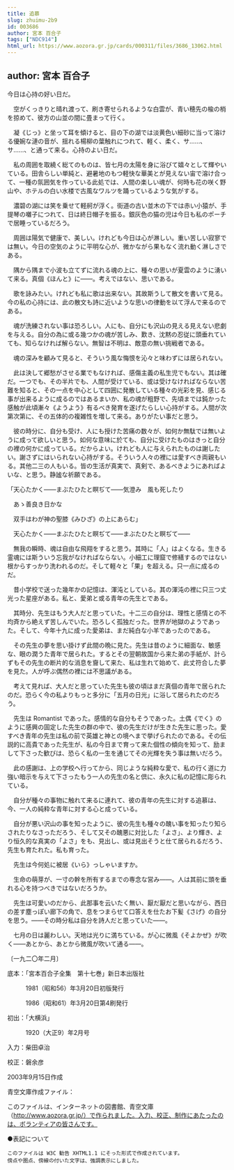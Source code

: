 ```yaml
---
title: 追慕
slug: zhuimu-2b9
id: 003686
author: 宮本 百合子
tags: ["NDC914"]
html_url: https://www.aozora.gr.jp/cards/000311/files/3686_13062.html
---
```


## author: 宮本 百合子

今日は心持の好い日だ。

　空がくっきりと晴れ渡って、刷き寄せられるような白雲が、青い穂先の楡の梢を掠めて、彼方の山並の間に畳まって行く。

　凝《じっ》と坐って耳を傾けると、目の下の湖では淡黄色い細砂に当って溶ける優婉な漣の音が、揺れる楊柳の葉触れにつれて、軽く、柔く、サ……、サ……、と通って来る。心持のよい日だ。

　私の周囲を取繞く総てのものは、皆七月の太陽を身に浴びて嬉々として輝やいている。田舎らしい単純と、避暑地のもつ軽快な華美とが見えない宙で溶け合って、一種の氛囲気を作っている此処では、人間の楽しい魂が、何時も花の咲く野山や、ホテルの白い水楼で古風なワルツを踊っているような気がする。

　濃碧の湖には笑を乗せて軽舸が浮く。街道の古い並木の下では赤い小猿が、手提琴の囃子につれて、日は終日帽子を振る。銀灰色の猫の児は今日も私のポーチで居睡っているだろう。

　周囲は陽気で健康で、美しい。けれども今日は心が淋しい。重い苦しい寂寥では無い。今日の空気のように平明な心が、微かながら果もなく流れ動く淋しさである。

　隅から隅まで小波も立てずに流れる魂の上に、種々の思いが夏雲のように湧いて来る。真個《ほんと》に――。考えではない、思いである。

　歌を詠みたい。けれども私に歌は出来ない。其故斯うして散文を書いて見る。今の私の心持には、此の散文も詩に近いような思いの律動を以て浮んで来るのである。



　魂が洗練されない事は恐ろしい。人にも、自分にも沢山の見える見えない悲劇を与える。自分の為に或る幾つかの魂が苦しみ、歎き、沈黙の忍従に頭垂れていても、知らなければ解らない。無智は不明は、敵意の無い挑戦者である。

　魂の深みを顧みて見ると、そういう風な悔恨を沁々と味わずには居られない。

　此は決して郷愁がさせる業でもなければ、感傷主義の私生児でもない。其は確だ。一つでも、その半片でも、人間が受けている、或は受けなければならない苦難を知ると、その一点を中心として四囲に発散している種々の光彩を見、感じる事が出来るように成るのではあるまいか、私の魂が粗野で、先頃までは鈍かった感触が此頃漸々《ようよう》有るべき発育を遂げたらしい心持がする。人間が次第次第に、その五体的の複雑性を増して来る。ありがたい事だと思う。

　彼の時分に、自分も受け、人にも授けた苦痛の数々が、如何か無駄では無いように成って欲しいと思う。如何な意味に於ても、自分に受けたものはきっと自分の裡の何かに成っている。だからよい。けれども人に与えられたものは謝したい。謝さずにはいられない心持がする。そういう人々の裡には愛すべき両親もいる。其他二三の人もいる。皆の生活が真実で、真剣で、あるべきようにあればよいな、と思う。静謐な祈願である。



「天心たかく――まぶたひたと瞑ぢて――気澄み　風も死したり

　あゝ善良き日かな

　双手はわが神の聖膝《みひざ》の上にあらむ」

　天心たかく――まぶたひたと瞑ぢて――まぶたひたと瞑ぢて――

　無我の瞬時、魂は自由な飛翔をすると思う。其時に「人」はよくなる。生きる霊魂には斯ういう忘我がなければならない。小細工に理窟で修繕するのではない根からすっかり洗われるのだ。そして軽々と「果」を超える。只一点に成るのだ。



　昔小学校で送った幾年かの記憶は、渾沌としている。其の渾沌の裡に只三つ丈光った星座がある。私と、愛弟と或る青年の先生とである。

　其時分、先生はもう大人だと思っていた。十二三の自分は、理性と感情との不均斉から絶えず苦しんでいた。恐ろしく孤独だった。世界が地獄のようであった。そして、今年十九に成った愛弟は、まだ純白な小羊であったのである。

　その先生の夢を思い掛けず此間の晩に見た。先生は昔のように細面な、敏感な、眼の潤うた青年で居られた。するとその翌朝故国から来た弟の手紙が、計らずもその先生の断片的な消息を齎して来た、私は生れて始めて、此丈符合した夢を見た。人が呼ぶ偶然の裡には不思議がある。

　考えて見れば、大人だと思っていた先生も彼の頃はまだ真個の青年で居られたのだ。恐らく今の私よりもっと多分に「五月の日光」に浴して居られたのだろう。

　先生は Romantist であった。感情的な自分もそうであった。土偶《でく》のように感興の固定した先生の群の中で、彼の先生だけが生きた先生に思った。愛すべき青年の先生は私の前で英雄と神との境へまで挙げられたのである。その伝説的に高貴であった先生が、私の今日まで育って来た個性の傾向を知って、励まして下さった歓びは、恐らく私の一生を通じてその光輝を失う事は無いだろう。

　此の感謝は、上の学校へ行ってから、同じような純粋な愛で、私の行く道に力強い暗示を与えて下さったもう一人の先生の名と倶に、永久に私の記憶に彫られている。

　自分が種々の事物に触れて来るに連れて、彼の青年の先生に対する追慕は、今、一人の純粋な青年に対する心と成っている。

　自分が悪い沢山の事を知ったように、彼の先生も種々の醜い事を知ったり知らされたりなさっただろう、そして又その醜悪に対比した「よさ」、より輝き、より恒久的な真実の「よさ」をも、見出し、或は見出そうと仕て居られるだろう、先生も育たれた。私も育った。

　先生は今何処に被居《いら》っしゃいますか。

　生命の萌芽が、一寸の幹を所有するまでの専念な営み――。人は其前に頭を垂れる心を持つべきではないだろうか。

　先生は可愛いのだから、此那事を云いたく無い、厭だ厭だと思いながら、西日の差す塵っぽい廊下の角で、息をつまらせて口答えを仕たお下髪《さげ》の自分を思う。――その時分私は自分を詩人だと思っていた――。

　七月の日は麗わしい。天地は光りに満ちている。が心に微風《そよかぜ》が吹く――あとから、あとから微風が吹いて通る――。

〔一九二〇年二月〕













底本：「宮本百合子全集　第十七巻」新日本出版社


　　　1981（昭和56）年3月20日初版発行

　　　1986（昭和61）年3月20日第4刷発行

初出：「大横浜」

　　　1920（大正9）年2月号

入力：柴田卓治

校正：磐余彦

2003年9月15日作成

青空文庫作成ファイル：

このファイルは、インターネットの図書館、青空文庫（http://www.aozora.gr.jp/）で作られました。入力、校正、制作にあたったのは、ボランティアの皆さんです。











●表記について


	このファイルは W3C 勧告 XHTML1.1 にそった形式で作成されています。
	傍点や圏点、傍線の付いた文字は、強調表示にしました。